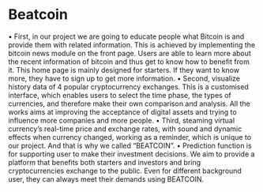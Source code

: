 # Beatcoin
•	First, in our project we are going to educate people what Bitcoin is and provide them with related information. This is achieved by implementing the bitcoin news module on the front page. Users are able to learn more about the recent information of bitcoin and thus get to know how to benefit from it. This home page is mainly designed for starters. If they want to know more, they have to sign up to get more information.
•	Second, visualize history data of 4 popular cryptocurrency exchanges. This is a customised interface, which enables users to select the time phase, the types of currencies,  and therefore make their own comparison and analysis. All the works aims at improving the acceptance of digital assets and trying to influence more companies and more people. 
•	Third, steaming virtual currency’s real-time price and exchange rates, with sound and dynamic effects when currency changed, working as a reminder, which is unique to our project. And that is why we called “BEATCOIN”.
•	Prediction function is for supporting user to make their investment decisions. 
We aim to provide a platform that benefits both starters and investors and bring cryptocurrencies exchange to the public. Even for different background user, they can always meet their demands using BEATCOIN.
